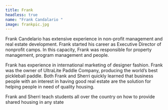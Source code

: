 ```yaml
---
title: Frank
headless: true
name: "Frank Candalario "
image: frankpic.jpg
---
```

Frank Candelario has extensive experience in non-profit management and real estate development. Frank started his career as Executive Director of nonprofit camps. In this capacity, Frank was responsible for property management, program management and people.

Frank has experience in international marketing of designer fashion. Frank was the owner of UltraLite Paddle Company, producing the world’s best pickleball paddle. Both Frank and Sherri quickly learned that business people with an interest in having good real estate are the solution for helping people in need of quality housing.

Frank and Sherri teach students all over the country on how to provide shared housing in any state
